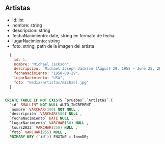 ## Artistas
  
  - id: int
  - nombre: string
  - descripcion: string
  - fechaNacimiento: date, string en formato de fecha
  - lugarNacimiento: string
  - foto: string, path de la imagen del artista

```javascript
  {
    id: 1,
    nombre: "Michael Jackson",
    descripcion: `Michael Joseph Jackson (August 29, 1958 – June 25, 2009) was an American singer, songwriter, dancer, and philanthropist. Known as the "King of Pop", he is regarded as one of the most significant cultural figures of the 20th century. During his four-decade career, his contributions to music, dance, and fashion, along with his publicized personal life, made him a global figure in popular culture. Jackson influenced artists across many music genres; through stage and video performances, he popularized complicated dance moves such as the moonwalk, to which he gave the name, as well as the robot.`,
    fechaNacimiento: "1958-08-29",
    lugarNacimiento: "USA",
    foto: "media/artistas/michael.jpg"
  }
```

```sql

CREATE TABLE IF NOT EXISTS `pruebas`.`Artistas` (
  `id` SMALLINT NOT NULL AUTO_INCREMENT , 
  `nombre` VARCHAR(100) NOT NULL , 
  `descripción` VARCHAR(500) NULL , 
  `fechaNacimiento` DATE NULL , 
  `lugarNacimiento` VARCHAR(50) NULL , 
  `tours2023` VARCHAR(250) NULL , 
  `foto` VARCHAR(255) NULL , 
  PRIMARY KEY (`id`)) ENGINE = InnoDB;
